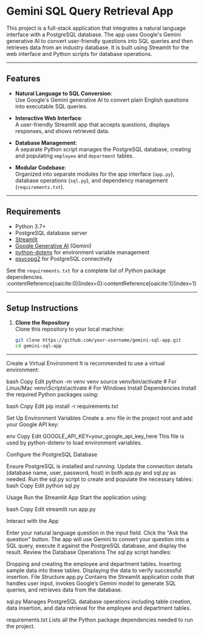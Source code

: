 # Gemini SQL Query Retrieval App

This project is a full-stack application that integrates a natural language interface with a PostgreSQL database. The app uses Google's Gemini generative AI to convert user-friendly questions into SQL queries and then retrieves data from an industry database. It is built using Streamlit for the web interface and Python scripts for database operations.

---

## Features

- **Natural Language to SQL Conversion**:  
  Use Google's Gemini generative AI to convert plain English questions into executable SQL queries.

- **Interactive Web Interface**:  
  A user-friendly Streamlit app that accepts questions, displays responses, and shows retrieved data.

- **Database Management**:  
  A separate Python script manages the PostgreSQL database, creating and populating `employee` and `department` tables.

- **Modular Codebase**:  
  Organized into separate modules for the app interface (`app.py`), database operations (`sql.py`), and dependency management (`requirements.txt`).

---

## Requirements

- Python 3.7+
- PostgreSQL database server
- [Streamlit](https://streamlit.io/)
- [Google Generative AI](https://developers.generativeai.google/) (Gemini)
- [python-dotenv](https://pypi.org/project/python-dotenv/) for environment variable management
- [psycopg2](https://pypi.org/project/psycopg2/) for PostgreSQL connectivity

See the `requirements.txt` for a complete list of Python package dependencies.  
:contentReference[oaicite:0]{index=0}&#8203;:contentReference[oaicite:1]{index=1}

---

## Setup Instructions

1. **Clone the Repository**  
   Clone this repository to your local machine:
   ```bash
   git clone https://github.com/your-username/gemini-sql-app.git
   cd gemini-sql-app
---

Create a Virtual Environment
It is recommended to use a virtual environment:

bash
Copy
Edit
python -m venv venv
source venv/bin/activate  # For Linux/Mac
venv\Scripts\activate     # For Windows
Install Dependencies
Install the required Python packages using:

bash
Copy
Edit
pip install -r requirements.txt
​

Set Up Environment Variables
Create a .env file in the project root and add your Google API key:

env
Copy
Edit
GOOGLE_API_KEY=your_google_api_key_here
This file is used by python-dotenv to load environment variables.

Configure the PostgreSQL Database

Ensure PostgreSQL is installed and running.
Update the connection details (database name, user, password, host) in both app.py and sql.py as needed.
Run the sql.py script to create and populate the necessary tables:
bash
Copy
Edit
python sql.py
​

Usage
Run the Streamlit App
Start the application using:

bash
Copy
Edit
streamlit run app.py
​

Interact with the App

Enter your natural language question in the input field.
Click the "Ask the question" button.
The app will use Gemini to convert your question into a SQL query, execute it against the PostgreSQL database, and display the result.
Review the Database Operations
The sql.py script handles:

Dropping and creating the employee and department tables.
Inserting sample data into these tables.
Displaying the data to verify successful insertion.​
File Structure
app.py
Contains the Streamlit application code that handles user input, invokes Google’s Gemini model to generate SQL queries, and retrieves data from the database.
​

sql.py
Manages PostgreSQL database operations including table creation, data insertion, and data retrieval for the employee and department tables.
​

requirements.txt
Lists all the Python package dependencies needed to run the project.
​
